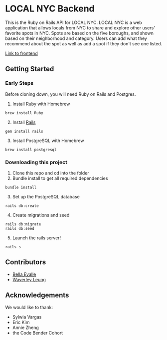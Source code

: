 # LOCAL NYC Backend
This is the Ruby on Rails API for LOCAL NYC. LOCAL NYC is a web application that allows locals from NYC to share and explore other users' favorite spots in NYC. Spots are based on the five boroughs, and shown based on their neighborhood and category. Users can add what they recommend about the spot as well as add a spot if they don't see one listed. 

[Link to frontend](https://github.com/wlcreate/LOCAL-NYC)

## Getting Started

### Early Steps
Before cloning down, you will need Ruby on Rails and Postgres.
1. Install Ruby with Homebrew
``` 
brew install Ruby 
```
2. Install [Rails](https://guides.rubyonrails.org/v5.0/getting_started.html#installing-rails)
```
gem install rails
```
3. Install PostgreSQL with Homebrew
```
brew install postgresql
```

### Downloading this project
1. Clone this repo and cd into the folder
2. Bundle install to get all required dependencies
```
bundle install
```
3. Set up the PostgreSQL database
```
rails db:create
```
4. Create migrations and seed
```
rails db:migrate
rails db:seed
```
5. Launch the rails server!
```
rails s
```

## Contributors
 * [Bella Evalle](https://github.com/BellaEvalle)
 * [Waverley Leung](https://github.com/wlcreate)
 
 ## Acknowledgements
 We would like to thank:
  * Sylwia Vargas
  * Eric Kim
  * Annie Zheng
  * the Code Bender Cohort
